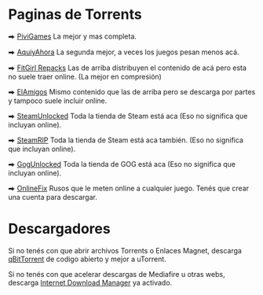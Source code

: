 # Paginas de Torrents

⮕ [PiviGames](https://pivigames.blog/) La mejor y mas completa.

⮕ [AquiyAhora](https://www.aquiyahorajuegos.net) La segunda mejor, a veces los juegos pesan menos acá.

⮕ [FitGirl Repacks](https://fitgirl-repacks.site) Las de arriba distribuyen el contenido de acá pero esta no suele traer online. (La mejor en compresión)

⮕ [ElAmigos](https://elamigos.site/) Mismo contenido que las de arriba pero se descarga por partes y tampoco suele incluir online.

⮕ [SteamUnlocked](https://steamunlocked.net/) Toda la tienda de Steam está aca (Eso no significa que incluyan online).

⮕ [SteamRIP](https://steamrip.com/) Toda la tienda de Steam está aca también. (Eso no significa que incluyan online).

⮕ [GogUnlocked](https://gogunlocked.com/) Toda la tienda de GOG está aca (Eso no significa que incluyan online).

⮕ [OnlineFix](https://online-fix.me/) Rusos que le meten online a cualquier juego. Tenés que crear una cuenta para descargar.


# Descargadores
Si no tenés con que abrir archivos Torrents o Enlaces Magnet, descarga [qBitTorrent](https://www.qbittorrent.org/download) de codigo abierto y mejor a uTorrent.

Si no tenés con que acelerar descargas de Mediafire u otras webs, descarga [Internet Download Manager](https://drive.google.com/file/d/1agL--I4nhidZ2O-GHuUrIY_QlinhnICU/view?usp=drive_link) ya activado.

